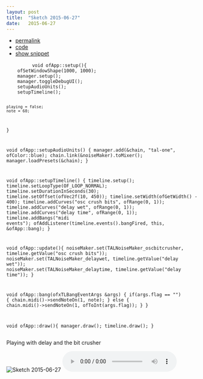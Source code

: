 ```yaml
---
layout: post
title:  "Sketch 2015-06-27"
date:   2015-06-27
---
```

<div class="code">
    <ul>
		<li><a href="{% post_url 2015-06-27-sketch %}">permalink</a></li>
		<li><a href="https://github.com/dailysketches/dailySketches/tree/master/sketches/2015-06-27">code</a></li>
		<li><a href="#" class="snippet-button">show snippet</a></li>
	</ul>
    <pre class="snippet">
        <code class="cpp">void ofApp::setup(){
    ofSetWindowShape(1000, 1000);
    manager.setup();
    manager.toggleDebugUI();
    setupAudioUnits();
    setupTimeline();

    playing = false;
    note = 60;
}

void ofApp::setupAudioUnits() {
    manager.add(&amp;chain, "tal-one", ofColor::blue);
    chain.link(&amp;noiseMaker).toMixer();
    manager.loadPresets(&amp;chain);
}

void ofApp::setupTimeline() {
    timeline.setup();
    timeline.setLoopType(OF_LOOP_NORMAL);
    timeline.setDurationInSeconds(30);
    timeline.setOffset(ofVec2f(10, 450));
    timeline.setWidth(ofGetWidth() - 400);
    timeline.addCurves("osc crush bits", ofRange(0, 1));
    timeline.addCurves("delay wet", ofRange(0, 1));
    timeline.addCurves("delay time", ofRange(0, 1));
    timeline.addBangs("midi events");
    ofAddListener(timeline.events().bangFired, this, &amp;ofApp::bang);
}

void ofApp::update(){
    noiseMaker.set(TALNoiseMaker_oscbitcrusher, timeline.getValue("osc crush bits"));
    noiseMaker.set(TALNoiseMaker_delaywet, timeline.getValue("delay wet"));
    noiseMaker.set(TALNoiseMaker_delaytime, timeline.getValue("delay time"));
}

void ofApp::bang(ofxTLBangEventArgs &amp;args) {
    if(args.flag == "") {
        chain.midi()-&gt;sendNoteOn(1, note);
    } else {
        chain.midi()-&gt;sendNoteOn(1, ofToInt(args.flag));
    }
}

void ofApp::draw(){
    manager.draw();
    timeline.draw();
}</code>
    </pre>
</div>
<p class="description">Playing with delay and the bit crusher</p>
<p>
    <img src="https://github.com/dailysketches/sketches-2015-04-22/blob/master/openFrameworks/2015-06-27.png?raw=true" alt="Sketch 2015-06-27">
    <audio controls>
        <source src="https://github.com/dailysketches/sketches-2015-04-22/blob/master/openFrameworks/2015-06-27.mp3?raw=true" type="audio/mpeg">
        Your browser does not support the audio element.
    </audio>
</p>